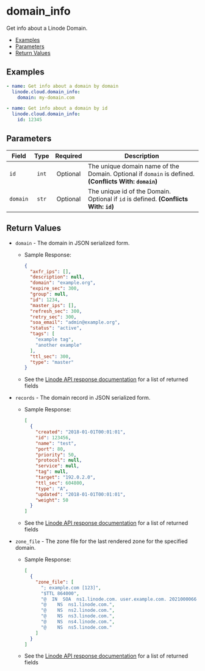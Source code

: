# domain_info

Get info about a Linode Domain.

- [Examples](#examples)
- [Parameters](#parameters)
- [Return Values](#return-values)

## Examples

```yaml
- name: Get info about a domain by domain
  linode.cloud.domain_info:
    domain: my-domain.com
```

```yaml
- name: Get info about a domain by id
  linode.cloud.domain_info:
    id: 12345
```


## Parameters

| Field     | Type | Required | Description                                                                  |
|-----------|------|----------|------------------------------------------------------------------------------|
| `id` | <center>`int`</center> | <center>Optional</center> | The unique domain name of the Domain. Optional if `domain` is defined.  **(Conflicts With: `domain`)** |
| `domain` | <center>`str`</center> | <center>Optional</center> | The unique id of the Domain. Optional if `id` is defined.  **(Conflicts With: `id`)** |

## Return Values

- `domain` - The domain in JSON serialized form.

    - Sample Response:
        ```json
        {
          "axfr_ips": [],
          "description": null,
          "domain": "example.org",
          "expire_sec": 300,
          "group": null,
          "id": 1234,
          "master_ips": [],
          "refresh_sec": 300,
          "retry_sec": 300,
          "soa_email": "admin@example.org",
          "status": "active",
          "tags": [
            "example tag",
            "another example"
          ],
          "ttl_sec": 300,
          "type": "master"
        }
        ```
    - See the [Linode API response documentation](https://www.linode.com/docs/api/domains/#domain-view) for a list of returned fields


- `records` - The domain record in JSON serialized form.

    - Sample Response:
        ```json
        [
          {
            "created": "2018-01-01T00:01:01",
            "id": 123456,
            "name": "test",
            "port": 80,
            "priority": 50,
            "protocol": null,
            "service": null,
            "tag": null,
            "target": "192.0.2.0",
            "ttl_sec": 604800,
            "type": "A",
            "updated": "2018-01-01T00:01:01",
            "weight": 50
          }
        ]
        ```
    - See the [Linode API response documentation](https://www.linode.com/docs/api/domains/#domain-record-view) for a list of returned fields


- `zone_file` - The zone file for the last rendered zone for the specified domain.

    - Sample Response:
        ```json
        [
          {
            "zone_file": [
              "; example.com [123]",
              "$TTL 864000",
              "@  IN  SOA  ns1.linode.com. user.example.com. 2021000066 14400 14400 1209600 86400",
              "@    NS  ns1.linode.com.",
              "@    NS  ns2.linode.com.",
              "@    NS  ns3.linode.com.",
              "@    NS  ns4.linode.com.",
              "@    NS  ns5.linode.com."
            ]
          }
        ]
        ```
    - See the [Linode API response documentation](https://www.linode.com/docs/api/domains/#domain-zone-file-view) for a list of returned fields


